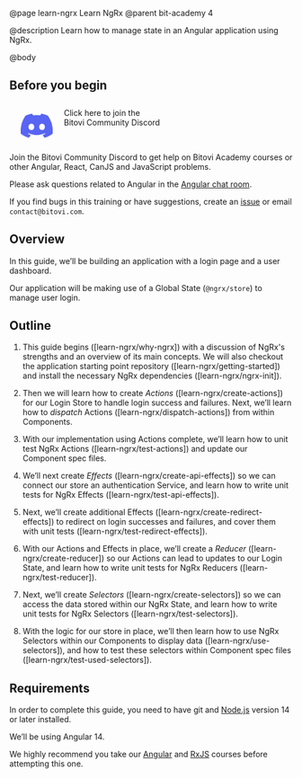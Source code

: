 @page learn-ngrx Learn NgRx
@parent bit-academy 4

@description Learn how to manage state in an Angular application using NgRx.

@body

## Before you begin


<p><a href="https://discord.gg/J7ejFsZnJ4">
<img alt="" src="./static/img/discord.png"
  style="float:left; margin:20px" width="57"/> <span style="margin-top: 10px;display: inline-block;">Click here to join the<br/>Bitovi Community Discord</span></a></p>

<br/>

Join the Bitovi Community Discord to get help on Bitovi Academy courses or other
Angular, React, CanJS and JavaScript problems.

Please ask questions related to Angular in the [Angular chat room](https://discord.gg/Qv26e4uq5z).

If you find bugs in this training or have suggestions, create an [issue](https://github.com/bitovi/academy/issues) or email `contact@bitovi.com`.


## Overview

In this guide, we’ll be building an application with a login page and a user dashboard.

Our application will be making use of a Global State (`@ngrx/store`) to manage user login.


## Outline

1. This guide begins ([learn-ngrx/why-ngrx]) with a discussion of NgRx's strengths and an overview of its main concepts. We will also checkout the application starting point repository ([learn-ngrx/getting-started]) and install the necessary NgRx dependencies ([learn-ngrx/ngrx-init]).

2. Then we will learn how to create _Actions_ ([learn-ngrx/create-actions]) for our Login Store to handle login success and failures. Next, we’ll learn how to _dispatch_ Actions ([learn-ngrx/dispatch-actions]) from within Components.

3. With our implementation using Actions complete, we’ll learn how to unit test NgRx Actions ([learn-ngrx/test-actions]) and update our Component spec files. 

4. We’ll next create _Effects_ ([learn-ngrx/create-api-effects]) so we can connect our store an authentication Service, and learn how to write unit tests for NgRx Effects ([learn-ngrx/test-api-effects]).

5. Next, we’ll create additional Effects ([learn-ngrx/create-redirect-effects]) to redirect on login successes and failures, and cover them with unit tests ([learn-ngrx/test-redirect-effects]).

6. With our Actions and Effects in place, we’ll create a _Reducer_ ([learn-ngrx/create-reducer]) so our Actions can lead to updates to our Login State, and learn how to write unit tests for NgRx Reducers ([learn-ngrx/test-reducer]).

7. Next, we’ll create _Selectors_ ([learn-ngrx/create-selectors]) so we can access the data stored within our NgRx State, and learn how to write unit tests for NgRx Selectors ([learn-ngrx/test-selectors]).

8. With the logic for our store in place, we’ll then learn how to use NgRx Selectors within our Components to display data ([learn-ngrx/use-selectors]), and how to test these selectors within Component spec files ([learn-ngrx/test-used-selectors]).


## Requirements

In order to complete this guide, you need to have git and [Node.js](https://nodejs.org/en/) version 14 or later installed.

We’ll be using Angular 14.

We highly recommend you take our [Angular](../learn-angular.html) and [RxJS](../learn-rxjs.html) courses before attempting this one.
